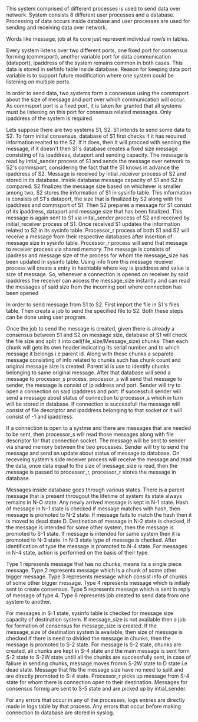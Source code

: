 This system comprised of different processes is used to send data over network.
System consists 8 different user processes and a database.
Processing of data occurs inside database and user processes are used for sending and receiving data over network.

Words like message, job at its core just represent individual row/s in tables.

Every system listens over two different ports, one fixed port for consensus forming (commsport), another variable port for data communication (dataport), ipaddress of the system remains common in both cases. This data is stored in selfinfo table inside database.
Reason for keeping data port variable is to support future modification where one system could be listening on multiple ports.

In order to send data, two systems form a concensus using the commsport about the size of message and port over which communication will occur. As commsport port is a fixed port, it is taken for granted that all systems must be listening on this port for consensus related
messages. Only ipaddress of the system is required.

Lets suppose there are two systems S1, S2. 
S1 intends to send some data to S2.
To form initial consensus, database of S1 first checks if it has required information realted to the S2. 
If it does, then it will procced with sending the message, if it doesn't then S1's database creates a fixed size message consisting of its ipaddress, dataport and sending capacity. The message is read by intial_sender process of S1 and sends the message over network to S2's commsport, considering the fact that the S1 knows in advance the ipaddress of S2. Message is received by intial_receiver process of S2 and stored in its database. Inside database message capacity of S1 and S2 is compared. 
S2 finalizes the message size based on whichever is smaller among two, S2 stores the information of S1 in sysinfo table. This information is consists of S1's dataport, the size that is finalized by S2 along with the ipaddress and commsport of S1. 
Then S2 prepares a message for S1 consist of its ipaddress, dataport and message size that has been finalized. This message is again sent to S1 via inital_sender process of S2 and received by initial_receiver process of S1. 
Once received S1 updates the information related to S2 in its sysinfo table. Processor_r process of both S1 and S2 will receive a message from their respective databases after insertion of message size in sysinfo table. 
Processor_r process will send that message to receiver process via shared memory. The message is consists of ipadress and message size of the process for whom the message_size has been updated in sysinfo table. Using info from this message receiver process will create a entry in hashtable where key is ipaddress and value is size of message. 
So, whenever a connection is opened on receiver by said ipaddress the receiver can access the message_size instantly and can read the messages of said size from the incoming port where connection has been opened

In order to send message from S1 to S2. First import the file in S1's files table. Then create a job to send the specified file to S2. Both these steps can be done using user program.

Once the job to send the message is created, given there is already a consensus between S1 and S2 on message size, database of S1 will check the file size and split it into ceil(file_size/Message_size) chunks. Then each chunk will gets its own header indicating its serial number and to which message it belongs i.e parent id. 
Along with these chunks a separete message consisting of info related to chunks such has chunk count and original message size is created. Parent id is use to identify chunks belonging to same original message.
After that database will send a message to processor_s process, processor_s will send that message to sender, the message is consist of ip address and port. Sender will try to open a connection on said ipaddress and port. If successfull sender will send a message about status of connection to processor_s which in turn will be stored in database. If connection is successfull the message will consist of file descriptor and ipaddress belonging to that socket or it will consist of -1 and ipaddress. 

If a connection is open to a systme and there are messages that are needed to be sent, then processor_s will read those messages along with file descriptor for that connection socket. The message will be sent to sender via shared memory between the two processes. Sender will try to send the message and send an update about status of message to database. On receveing system's side receiver process will receive the message and read the data, once data equal to the size of message_size is read, then the message is passed to processor_r, processor_r stores the message in database.

Messages inside database goes through various states.
There is a parent message that is present througout the lifetime of system its state always remains in N-O state.
Any newly arrived message is kept in N-1 state.
Hash of message in N-1 state is checked if message matches with hash, then message is promoted to N-2 state.
If message fails to match the hash then it is moved to dead state D.
Destination of message in N-2 state is checked, if the message is intended for some other system, then the message is promoted to S-1 state. If message is intended for same system then it is promoted to N-3 state.
In N-3 state type of message is checked. After identification of type the message is promoted to N-4 state. 
For messages in N-4 state, action is performed on the basis of their type.

Type 1 represents message that has no chunks, means its a single piece message.
Type 2 represents message which is a chunk of some other bigger message.
Type 3 represents message which consist info of chunks of some other bigger message.
Type 4 represents message which is initialy sent to create consensus.
Type 5 represents message which is sent in reply of message of type 4.
Type 6 represents job created to send data from one system to another.

For messages in S-1 state, sysinfo table is checked for message size capacity of destination system. 
If message_size is not available then a job for formation of consensus for message_size is created. 
If the message_size of destination system is available, then size of message is checked if there is need to divided the message in chunks, then the message is promoted to S-2 state. 
For message is S-2 state, chunks are created, all chunks are kept in S-4 state and the main message is sent form S-2 state to S-2W state untill all the chunks are successfully sent, in case of failure in sending chunks, message moves fromm S-2W state to D state i.e dead state. 
Message that fits the message size have no need to split and are directly promoted to S-4 state. 
Processor_r picks up message from S-4 state for whom there is connection open to their destination.
Messages for consensus formig are sent to S-5 state and are picked up by intial_sender.

For any errors that occur in any of the processes, logs entries are directly made in logs table by that process.
Any errors that occur before making connection to database are stored in syslog.